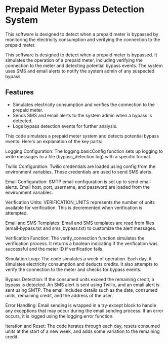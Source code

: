 
# Prepaid Meter Bypass Detection System

This software is designed to detect when a prepaid meter is bypassed by monitoring the electricity consumption and verifying the connection to the prepaid meter.


This software is designed to detect when a prepaid meter is bypassed. It simulates the operation of a prepaid meter, including verifying the connection to the meter and detecting potential bypass events. The system uses SMS and email alerts to notify the system admin of any suspected bypass.

## Features

- Simulates electricity consumption and verifies the connection to the prepaid meter.
- Sends SMS and email alerts to the system admin when a bypass is detected.
- Logs bypass detection events for further analysis.


This code simulates a prepaid meter system and detects potential bypass events. Here's an explanation of the key parts:

Logging Configuration: The logging.basicConfig function sets up logging to write messages to a file (bypass_detection.log) with a specific format.

Twilio Configuration: Twilio credentials are loaded using config from the environment variables. These credentials are used to send SMS alerts.

Email Configuration: SMTP email configuration is set up to send email alerts. Email host, port, username, and password are loaded from the environment variables.



Verification Units: VERIFICATION_UNITS represents the number of units available for verification. This is decremented when verification is attempted.

Email and SMS Templates: Email and SMS templates are read from files (email-bypass.txt and sms_bypass.txt) to customize the alert messages.

Verification Function: The verify_connection function simulates the verification process. It returns a boolean indicating if the verification was successful and the meter ID if verification fails.

Simulation Loop: The code simulates a week of operation. Each day, it simulates electricity consumption and deducts credits. It also attempts to verify the connection to the meter and checks for bypass events.

Bypass Detection: If the consumed units exceed the remaining credit, a bypass is detected. An SMS alert is sent using Twilio, and an email alert is sent using SMTP. The email includes details such as the date, consumed units, remaining credit, and the address of the user.

Error Handling: Email sending is wrapped in a try-except block to handle any exceptions that may occur during the email sending process. If an error occurs, it is logged using the logging.error function.

Iteration and Reset: The code iterates through each day, resets consumed units at the start of a new week, and adds some variation to the remaining credit.